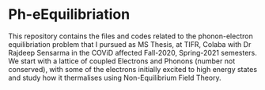 # Ph-eEquilibriation
This repository contains the files and codes related to the phonon-electron equilibriation problem that I pursued as MS Thesis, at TIFR, Colaba with Dr Rajdeep Sensarma in the COViD affected Fall-2020, Spring-2021 semesters. We start with a lattice of coupled Electrons and Phonons (number not conserved), with some of the electrons initially excited to high energy states and study how it thermalises using Non-Equilibrium Field Theory. 

